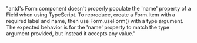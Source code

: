 "antd's Form component doesn't properly populate the 'name' property of a Field when using TypeScript. To reproduce, create a Form.Item with a required label and name, then use Form.useForm() with a type argument. The expected behavior is for the 'name' property to match the type argument provided, but instead it accepts any value."
